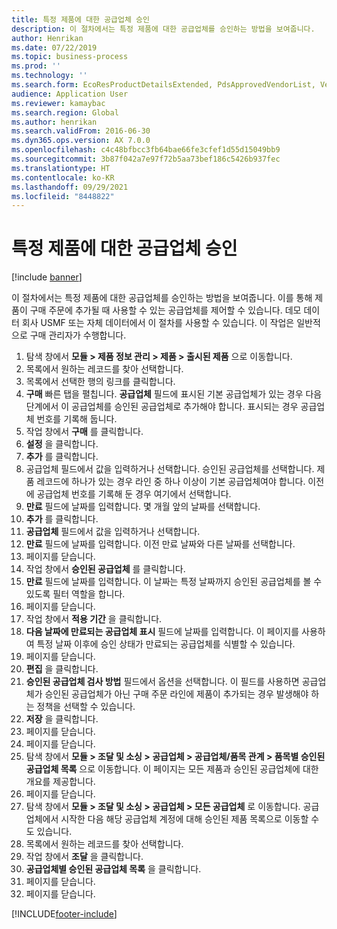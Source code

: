 ```yaml
---
title: 특정 제품에 대한 공급업체 승인
description: 이 절차에서는 특정 제품에 대한 공급업체를 승인하는 방법을 보여줍니다.
author: Henrikan
ms.date: 07/22/2019
ms.topic: business-process
ms.prod: ''
ms.technology: ''
ms.search.form: EcoResProductDetailsExtended, PdsApprovedVendorList, VendTable
audience: Application User
ms.reviewer: kamaybac
ms.search.region: Global
ms.author: henrikan
ms.search.validFrom: 2016-06-30
ms.dyn365.ops.version: AX 7.0.0
ms.openlocfilehash: c4c48bfbcc3fb64bae66fe3cfef1d55d15049bb9
ms.sourcegitcommit: 3b87f042a7e97f72b5aa73bef186c5426b937fec
ms.translationtype: HT
ms.contentlocale: ko-KR
ms.lasthandoff: 09/29/2021
ms.locfileid: "8448822"
---
```

# <a name="approve-vendors-for-specific-products"></a>특정 제품에 대한 공급업체 승인

[!include [banner](../../includes/banner.md)]

이 절차에서는 특정 제품에 대한 공급업체를 승인하는 방법을 보여줍니다. 이를 통해 제품이 구매 주문에 추가될 때 사용할 수 있는 공급업체를 제어할 수 있습니다. 데모 데이터 회사 USMF 또는 자체 데이터에서 이 절차를 사용할 수 있습니다. 이 작업은 일반적으로 구매 관리자가 수행합니다.

1. 탐색 창에서 **모듈 > 제품 정보 관리 > 제품 > 출시된 제품** 으로 이동합니다.
2. 목록에서 원하는 레코드를 찾아 선택합니다.
3. 목록에서 선택한 행의 링크를 클릭합니다.
4. **구매** 빠른 탭을 펼칩니다. **공급업체** 필드에 표시된 기본 공급업체가 있는 경우 다음 단계에서 이 공급업체를 승인된 공급업체로 추가해야 합니다. 표시되는 경우 공급업체 번호를 기록해 둡니다.  
5. 작업 창에서 **구매** 를 클릭합니다.
6. **설정** 을 클릭합니다.
7. **추가** 를 클릭합니다.
8. 공급업체 필드에서 값을 입력하거나 선택합니다. 승인된 공급업체를 선택합니다. 제품 레코드에 하나가 있는 경우 라인 중 하나 이상이 기본 공급업체여야 합니다. 이전에 공급업체 번호를 기록해 둔 경우 여기에서 선택합니다.  
9. **만료** 필드에 날짜를 입력합니다. 몇 개월 앞의 날짜를 선택합니다.  
10. **추가** 를 클릭합니다.
11. **공급업체** 필드에서 값을 입력하거나 선택합니다.
12. **만료** 필드에 날짜를 입력합니다. 이전 만료 날짜와 다른 날짜를 선택합니다.  
13. 페이지를 닫습니다.
14. 작업 창에서 **승인된 공급업체** 를 클릭합니다.
15. **만료** 필드에 날짜를 입력합니다. 이 날짜는 특정 날짜까지 승인된 공급업체를 볼 수 있도록 필터 역할을 합니다.  
16. 페이지를 닫습니다.
17. 작업 창에서 **적용 기간** 을 클릭합니다.
18. **다음 날짜에 만료되는 공급업체 표시** 필드에 날짜를 입력합니다. 이 페이지를 사용하여 특정 날짜 이후에 승인 상태가 만료되는 공급업체를 식별할 수 있습니다.  
19. 페이지를 닫습니다.
20. **편집** 을 클릭합니다.
21. **승인된 공급업체 검사 방법** 필드에서 옵션을 선택합니다. 이 필드를 사용하면 공급업체가 승인된 공급업체가 아닌 구매 주문 라인에 제품이 추가되는 경우 발생해야 하는 정책을 선택할 수 있습니다.  
22. **저장** 을 클릭합니다.
23. 페이지를 닫습니다.
24. 페이지를 닫습니다.
25. 탐색 창에서 **모듈 > 조달 및 소싱 > 공급업체 > 공급업체/품목 관계 > 품목별 승인된 공급업체 목록** 으로 이동합니다. 이 페이지는 모든 제품과 승인된 공급업체에 대한 개요를 제공합니다.  
26. 페이지를 닫습니다.
27. 탐색 창에서 **모듈 > 조달 및 소싱 > 공급업체 > 모든 공급업체** 로 이동합니다. 공급업체에서 시작한 다음 해당 공급업체 계정에 대해 승인된 제품 목록으로 이동할 수도 있습니다.  
28. 목록에서 원하는 레코드를 찾아 선택합니다.
29. 작업 창에서 **조달** 을 클릭합니다.
30. **공급업체별 승인된 공급업체 목록** 을 클릭합니다.
31. 페이지를 닫습니다.
32. 페이지를 닫습니다.



[!INCLUDE[footer-include](../../../includes/footer-banner.md)]